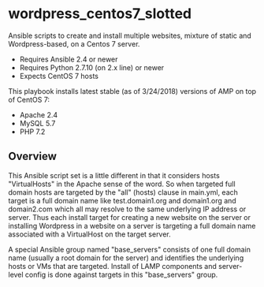 # wordpress_centos7_slotted
Ansible scripts to create and install multiple websites, mixture of static and Wordpress-based, on a Centos 7 server.

- Requires Ansible 2.4 or newer
- Requires Python 2.7.10 (on 2.x line) or newer
- Expects CentOS 7 hosts

This playbook installs latest stable (as of 3/24/2018) versions of AMP on top of CentOS 7:
- Apache 2.4
- MySQL 5.7
- PHP 7.2

## Overview

This Ansible script set is a little different in that it considers hosts "VirtualHosts" in the Apache sense of the
word.  So when targeted full domain hosts are targeted by the "all" (hosts) clause in main.yml, each target is
a full domain name like test.domain1.org and domain1.org and domain2.com which all may resolve to the same
underlying IP address or server.  Thus each install target for creating a new website on the server or installing
Wordpress in a website on a server is targeting a full domain name associated with a VirtualHost on the target
server.

A special Ansible group named "base_servers" consists of one full domain name (usually a root domain for the server)
and identifies the underlying hosts or VMs that are targeted.  Install of LAMP components and server-level config
is done against targets in this "base_servers" group.
